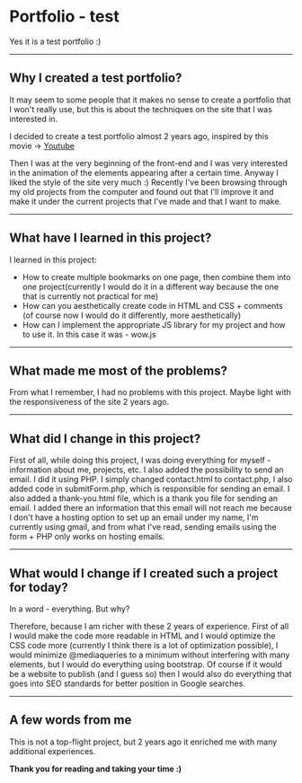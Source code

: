 # Portfolio - test

Yes it is a test portfolio :)

----

## Why I created a test portfolio?

It may seem to some people that it makes no sense to create a portfolio that I won't really use, but this is about the techniques on the site that I was interested in.

I decided to create a test portfolio almost 2 years ago, inspired by this movie -> [Youtube](https://www.youtube.com/watch?v=SFVhAfRHjTo&ab_channel=Codegrid)

Then I was at the very beginning of the front-end and I was very interested in the animation of the elements appearing after a certain time. Anyway I liked the style of the site very much :) Recently I've been browsing through my old projects from the computer and found out that I'll improve it and make it under the current projects that I've made and that I want to make.

----

## What have I learned in this project?

I learned in this project:
- How to create multiple bookmarks on one page, then combine them into one project(currently I would do it in a different way because the one that is currently not practical for me)
- How can you aesthetically create code in HTML and CSS + comments (of course now I would do it differently, more aesthetically)
- How can I implement the appropriate JS library for my project and how to use it. In this case it was - wow.js

----

## What made me most of the problems?

From what I remember, I had no problems with this project. Maybe light with the responsiveness of the site 2 years ago.

----

## What did I change in this project?

First of all, while doing this project, I was doing everything for myself - information about me, projects, etc. I also added the possibility to send an email. I did it using PHP. I simply changed contact.html to contact.php, I also added code in submitForm.php, which is responsible for sending an email. I also added a thank-you.html file, which is a thank you file for sending an email. I added there an information that this email will not reach me because I don't have a hosting option to set up an email under my name, I'm currently using gmail, and from what I've read, sending emails using the form + PHP only works on hosting emails.

----

## What would I change if I created such a project for today?

In a word - everything. But why?

Therefore, because I am richer with these 2 years of experience. First of all I would make the code more readable in HTML and I would optimize the CSS code more (currently I think there is a lot of optimization possible), I would minimize @mediaqueries to a minimum without interfering with many elements, but I would do everything using bootstrap. Of course if it would be a website to publish (and I guess so) then I would also do everything that goes into SEO standards for better position in Google searches.

----

## A few words from me

This is not a top-flight project, but 2 years ago it enriched me with many additional experiences.

**Thank you for reading and taking your time :)**